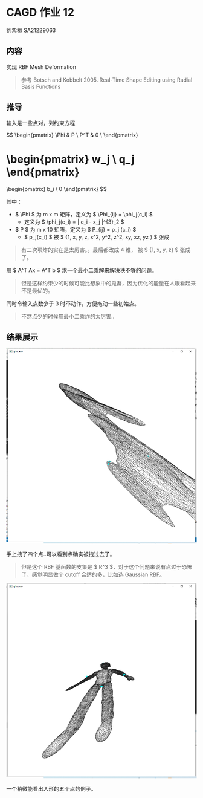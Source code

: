 # CAGD 作业 12

刘紫檀 SA21229063

## 内容

实现 RBF Mesh Deformation

> 参考 Botsch and Kobbelt 2005. Real-Time Shape Editing using Radial Basis Functions

## 推导

输入是一些点对，列约束方程

$$
\begin{pmatrix}
\Phi & P \\
P^T & 0 \\
\end{pmatrix}

\begin{pmatrix}
w_j \\
q_j
\end{pmatrix}
=
\begin{pmatrix}
b_i \\
0
\end{pmatrix}
$$

其中：
- $ \Phi $ 为 m x m 矩阵，定义为 $ \Phi_{ij} = \phi_j(c_i) $ 
  - 定义为 $ \phi_j(c_i) = \| c_i - x_j \|^{3}_2 $
- $ P $ 为 m x 10 矩阵，定义为 $ P_{ij} = p_j (c_i) $
  - $ p_j(c_i) $ 被 $ \{1, x, y, z, x^2, y^2, z^2, xy, xz, yz \} $ 张成

> 有二次项炸的实在是太厉害。。最后都改成 4 维， 被 $ \{1, x, y, z\} $ 张成了。

用 $ A^T Ax = A^T b $ 求一个最小二乘解来解决秩不够的问题。
> 但是这样约束少的时候可能比想象中的鬼畜，因为优化的能量在人眼看起来不是最优的。

同时令输入点数少于 3 时不动作，方便拖动一些初始点。
> 不然点少的时候用最小二乘炸的太厉害..

## 结果展示

![image-20211221021210664](Homework12.assets/image-20211221021210664.png)

手上拽了四个点..可以看到点确实被拽过去了。

> 但是这个 RBF 基函数的支集是 $ R^3 $，对于这个问题来说有点过于恐怖了，感觉明显做个 cutoff 合适的多，比如选 Gaussian RBF。

![image-20211221021359689](Homework12.assets\image-20211221021359689.png)

一个稍微能看出人形的五个点的例子。